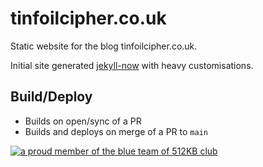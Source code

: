 # tinfoilcipher.co.uk

Static website for the blog tinfoilcipher.co.uk.

Initial site generated [jekyll-now](http://github.com/barryclark/jekyll-now) with heavy customisations.

## Build/Deploy

- Builds on open/sync of a PR
- Builds and deploys on merge of a PR to `main`

<a href="https://512kb.club"><img src="https://512kb.club/assets/images/blue-team.svg" alt="a proud member of the blue team of 512KB club" /></a>

